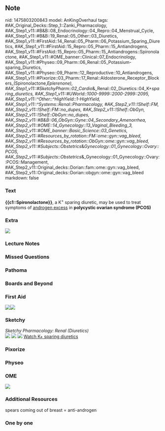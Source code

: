 ## Note
nid: 1475803200843
model: AnKingOverhaul
tags: #AK_Original_Decks::Step_1::Zanki_Pharmacology, #AK_Step1_v11::#B&B::08_Endocrinology::04_Repro::04_Menstrual_Cycle, #AK_Step1_v11::#B&B::19_Renal::05_Other::03_Diuretics, #AK_Step1_v11::#FirstAid::14_Renal::05_Pharm::06_Potassium_Sparing_Diuretics, #AK_Step1_v11::#FirstAid::15_Repro::05_Pharm::15_Antiandrogens, #AK_Step1_v11::#FirstAid::15_Repro::05_Pharm::15_Antiandrogens::Spironolactone, #AK_Step1_v11::#OME_banner::Clinical::07_Endocrinology, #AK_Step1_v11::#Physeo::09_Pharm::06_Renal::05_Potassium-sparing_Diuretics, #AK_Step1_v11::#Physeo::09_Pharm::12_Reproductive::10_Antiandrogens, #AK_Step1_v11::#Pixorize::03_Pharm::17_Renal::Aldosterone_Receptor_Blockers_(Spironolactone,_Eplerenone), #AK_Step1_v11::#SketchyPharm::02_Cardio_&_Renal::02_Diuretics::04_K+_sparing_diuretics, #AK_Step1_v11::#UWorld::1000-9999::2000-2999::2095, #AK_Step1_v11::^Other::^HighYield::1-HighYield, #AK_Step1_v11::^Systems::Renal::Pharmacology, #AK_Step2_v11::!Shelf::FM, #AK_Step2_v11::!Shelf::FM::no_dupes, #AK_Step2_v11::!Shelf::ObGyn, #AK_Step2_v11::!Shelf::ObGyn::no_dupes, #AK_Step2_v11::#B&B::06_ObGyn::Gyne::04_Secondary_Amenorrhea, #AK_Step2_v11::#OME::14_Gynecology::13_Vaginal_Bleeding_3, #AK_Step2_v11::#OME_banner::Basic_Science::03_Genetics, #AK_Step2_v11::#Resources_by_rotation::FM::ome::gyn::vag_bleed, #AK_Step2_v11::#Resources_by_rotation::ObGyn::ome::gyn::vag_bleed, #AK_Step2_v11::#Subjects::Obstetrics_&_Gynecology::01_Gynecology::Ovary::PCOS, #AK_Step2_v11::#Subjects::Obstetrics_&_Gynecology::01_Gynecology::Ovary::PCOS::Management, #AK_Step2_v11::Original_decks::Dorian::fam::ome::gyn::vag_bleed, #AK_Step2_v11::Original_decks::Dorian::obgyn::ome::gyn::vag_bleed
markdown: false

### Text
<div>
  <b>{{c1::Spironolactone}}</b>, a K<sup>+</sup> sparing diuretic,
  may be used to treat symptoms of <u>androgen excess</u> in
  <b>polycystic ovarian syndrome (PCOS)</b>
</div>

### Extra
<img src="paste-356692738966004.jpg">

### Lecture Notes


### Missed Questions


### Pathoma


### Boards and Beyond


### First Aid
<img src="paste-210702505607171.jpg"><img src=
"paste-198809741164547.jpg">

### Sketchy
<div>
  <i>Sketchy Pharmacology: Renal (Diuretics)</i>
</div><img src=
"Screen%20Shot%202019-09-17%20at%209.37.04%20AM.png"> <img src=
"Screen%20Shot%202019-09-17%20at%209.37.11%20AM.png"> <img src=
"Screen%20Shot%202019-09-17%20at%209.37.18%20AM.png"> <a href=
"https://dashboard.sketchy.com/study/medical/courses/medical-pharmacology/units/medical-pharmacology-cardiovascular-renal/videos/medical-pharmacology-cardiovascular-and-renal-diuretics-k-sparing-diuretics?utm_source=anki&utm_medium=partnership&utm_campaign=february_update&utm_content=medical">
Watch K+ sparing diuretics</a>

### Pixorize


### Physeo


### OME
<div class="ome-widget">
  <a href=
  "https://onlinemeded.org/spa/endocrinology?ref=anki"><img src=
  "_OME_AnkiFlashcards_Topic_6.png"></a>
</div>

### Additional Resources
spears coming out of breast = anti-androgen

### One by one

